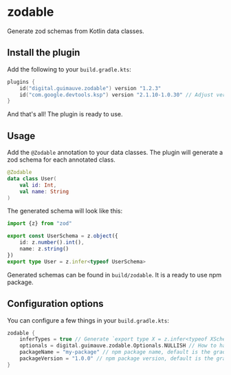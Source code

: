 # zodable

Generate zod schemas from Kotlin data classes.

## Install the plugin

Add the following to your `build.gradle.kts`:

```kotlin
plugins {
    id("digital.guimauve.zodable") version "1.2.3"
    id("com.google.devtools.ksp") version "2.1.10-1.0.30" // Adjust version as needed
}
```

And that's all! The plugin is ready to use.

## Usage

Add the `@Zodable` annotation to your data classes. The plugin will generate a zod schema for each annotated class.

```kotlin
@Zodable
data class User(
    val id: Int,
    val name: String
)
```

The generated schema will look like this:

```typescript
import {z} from "zod"

export const UserSchema = z.object({
    id: z.number().int(),
    name: z.string()
})
export type User = z.infer<typeof UserSchema>
```

Generated schemas can be found in `build/zodable`. It is a ready to use npm package.

## Configuration options

You can configure a few things in your `build.gradle.kts`:

```kotlin
zodable {
    inferTypes = true // Generate `export type X = z.infer<typeof XSchema>`, default is true
    optionals = digital.guimauve.zodable.Optionals.NULLISH // How to handle optional fields, default is NULLISH
    packageName = "my-package" // npm package name, default is the gradle project name
    packageVersion = "1.0.0" // npm package version, default is the gradle project version
}
```
